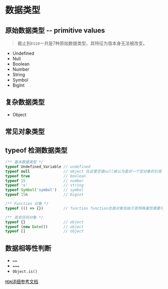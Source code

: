 # 数据类型

## 原始数据类型 -- primitive values

> 截止到`ES10`一共是7种原始数据类型，其特征为值本身无法被改变。

* Undefined
* Null
* Boolean
* Number
* String
* Symbol
* BigInt

## 复杂数据类型

* Object

## 常见对象类型

## typeof 检测数据类型

```js
/** 基本数据类型 */
typeof Undefined_Variable // undefined
typeof null               // object 在这里空值null被认为是对一个空对象的引用
typeof true               // boolean
typeof 15                 // number
typeof 's'                // string
typeof Symbol('symbol')   // symbol
typeof 15n                // bigint

/** Function 对象 */
typeof (() => {})         // function function也是对象但由于其特殊属性需要与其他对象进行区分

/** 其余任何对象 */
typeof {}                 // object
typeof (new Date())       // object
typeof []                 // object
```

## 数据相等性判断

* `==`
* `===`
* `Object.is()`

[`MDN`详细参考文档](https://developer.mozilla.org/zh-CN/docs/Web/JavaScript/Equality_comparisons_and_sameness)